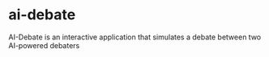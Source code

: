 # ai-debate
AI-Debate is an interactive application that simulates a debate between two AI-powered debaters
